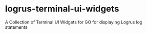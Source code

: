 # logrus-terminal-ui-widgets
A Collection of Terminal UI Widgets for GO for displaying Logrus log statements
